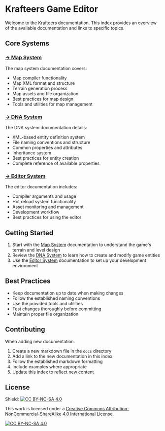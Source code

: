 # Krafteers Game Editor

Welcome to the Krafteers documentation. This index provides an overview of the available documentation and links to specific topics.

## Core Systems

### [→ Map System](Maps.md)
The map system documentation covers:
- Map compiler functionality
- Map XML format and structure
- Terrain generation process
- Map assets and file organization
- Best practices for map design
- Tools and utilities for map management

### [→ DNA System](Dnas.md)
The DNA system documentation details:
- XML-based entity definition system
- File naming conventions and structure
- Common properties and attributes
- Inheritance system
- Best practices for entity creation
- Complete reference of available properties

### [→ Editor System](Editor.md)
The editor documentation includes:
- Compiler arguments and usage
- Hot reload system functionality
- Asset monitoring and management
- Development workflow
- Best practices for using the editor

## Getting Started

1. Start with the [Map System](Maps.md) documentation to understand the game's terrain and level design
2. Review the [DNA System](Dnas.md) to learn how to create and modify game entities
3. Use the [Editor System](Editor.md) documentation to set up your development environment

## Best Practices

- Keep documentation up to date when making changes
- Follow the established naming conventions
- Use the provided tools and utilities
- Test changes thoroughly before committing
- Maintain proper file organization

## Contributing

When adding new documentation:
1. Create a new markdown file in the `docs` directory
2. Add a link to the new documentation in this index
3. Follow the established markdown formatting
4. Include examples where appropriate
5. Update this index to reflect new content

## License

Shield: [![CC BY-NC-SA 4.0][cc-by-nc-sa-shield]][cc-by-nc-sa]

This work is licensed under a
[Creative Commons Attribution-NonCommercial-ShareAlike 4.0 International License][cc-by-nc-sa].

[![CC BY-NC-SA 4.0][cc-by-nc-sa-image]][cc-by-nc-sa]

[cc-by-nc-sa]: http://creativecommons.org/licenses/by-nc-sa/4.0/
[cc-by-nc-sa-image]: https://licensebuttons.net/l/by-nc-sa/4.0/88x31.png
[cc-by-nc-sa-shield]: https://img.shields.io/badge/License-CC%20BY--NC--SA%204.0-lightgrey.svg
